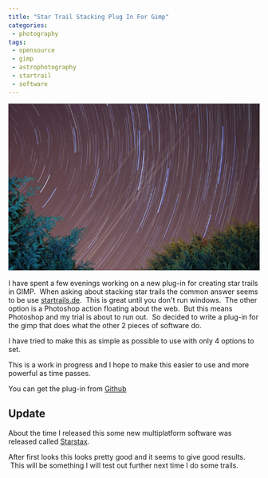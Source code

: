 ```yaml
---
title: "Star Trail Stacking Plug In For Gimp"
categories:
 - photography
tags:
 - opensource
 - gimp
 - astrophotography
 - startrail
 - software
---
```

<img class="padded center"
		alt="GIMP Star trail"
		src="/images/2011-04-20-star-trail-stacking-plug-in-for-gimp/GimpTrail800.png" />

I have spent a few evenings working on a new plug-in for creating star trails in GIMP.  When asking about stacking star trails the common answer seems to be use [startrails.de].  This is great until you don't run windows.  The other option is a Photoshop action floating about the web.  But this means Photoshop and my trial is about to run out.  So decided to write a plug-in for the gimp that does what the other 2 pieces of software do.

<!-- more -->

I have tried to make this as simple as possible to use with only 4 options to set.

This is a work in progress and I hope to make this easier to use and more powerful as time passes.

You can get the plug-in from [Github][gimp-startrail-compositor]

## Update
About the time I released this some new multiplatform software was released called [Starstax].

After first looks this looks pretty good and it seems to give good results.  This will be something I will test out further next time I do some trails.

[startrails.de]: http://startrails.de/
[gimp-startrail-compositor]: https://github.com/themaninthesuitcase/gimp-startrail-compositor
[starstax]: http://www.markus-enzweiler.de/software/software.html
